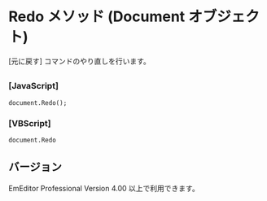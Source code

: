 # Redo メソッド (Document オブジェクト)

\[元に戻す\] コマンドのやり直しを行います。

## 

### \[JavaScript\]

```
document.Redo();
```

### \[VBScript\]

```
document.Redo
```

## バージョン

EmEditor Professional Version 4.00 以上で利用できます。

